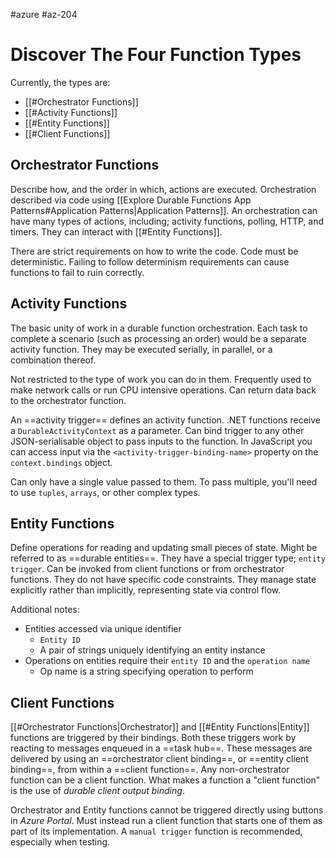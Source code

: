 #azure #az-204

# Discover The Four Function Types
Currently, the types are:
- [[#Orchestrator Functions]]
- [[#Activity Functions]]
- [[#Entity Functions]]
- [[#Client Functions]]

## Orchestrator Functions
Describe how, and the order in which, actions are executed.
Orchestration described via code using [[Explore Durable Functions App Patterns#Application Patterns|Application Patterns]].
An orchestration can have many types of actions, including; activity functions, polling, HTTP, and timers.
They can interact with [[#Entity Functions]].

There are strict requirements on how to write the code.
Code must be deterministic.
Failing to follow determinism requirements can cause functions to fail to ruin correctly.

## Activity Functions
The basic unity of work in a durable function orchestration.
Each task to complete a scenario (such as processing an order) would be a separate activity function.
They may be executed serially, in parallel, or a combination thereof.

Not restricted to the type of work you can do in them.
Frequently used to make network calls or run CPU intensive operations.
Can return data back to the orchestrator function.

An ==activity trigger== defines an activity function.
.NET functions receive a `DurableActivityContext` as a parameter.
Can bind trigger to any other JSON-serialisable object to pass inputs to the function.
In JavaScript you can access input via the `<activity-trigger-binding-name>` property on the `context.bindings` object.

Can only have a single value passed to them.
To pass multiple, you'll need to use `tuples`, `arrays`, or other complex types.

## Entity Functions
Define operations for reading and updating small pieces of state.
Might be referred to as ==durable entities==.
They have a special trigger type; `entity trigger`.
Can be invoked from client functions or from orchestrator functions.
They do not have specific code constraints.
They manage state explicitly rather than implicitly, representing state via control flow.

Additional notes:
- Entities accessed via unique identifier
	- `Entity ID`
	- A pair of strings uniquely identifying an entity instance
- Operations on entities require their `entity ID` and the `operation name`
	- Op name is a string specifying operation to perform

## Client Functions
[[#Orchestrator Functions|Orchestrator]] and [[#Entity Functions|Entity]] functions are triggered by their bindings.
Both these triggers work by reacting to messages enqueued in a ==task hub==.
These messages are delivered by using an ==orchestrator client binding==, or ==entity client binding==, from within a ==client function==.
Any non-orchestrator function can be a client function.
What makes a function a "client function" is the use of *durable client output binding*.

Orchestrator and Entity functions cannot be triggered directly using buttons in *Azure Portal*.
Must instead run a client function that starts one of them as part of its implementation.
A `manual trigger` function is recommended, especially when testing.
